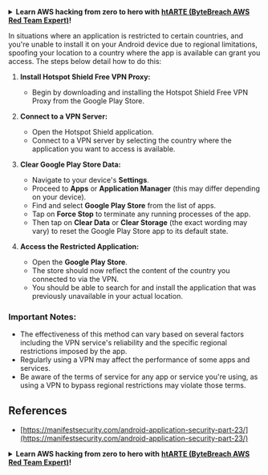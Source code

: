 

<details>

<summary><strong>Learn AWS hacking from zero to hero with</strong> <a href="https://training.bytebreach.xyz/courses/arte"><strong>htARTE (ByteBreach AWS Red Team Expert)</strong></a><strong>!</strong></summary>

Other ways to support ByteBreach:

* If you want to see your **company advertised in ByteBreach** or **download ByteBreach in PDF** Check the [**SUBSCRIPTION PLANS**](https://github.com/sponsors/khulnasoft)!
* Get the [**official PEASS & ByteBreach swag**](https://peass.creator-spring.com)
* Discover [**The PEASS Family**](https://opensea.io/collection/the-peass-family), our collection of exclusive [**NFTs**](https://opensea.io/collection/the-peass-family)
* **Join the** 💬 [**Discord group**](https://discord.gg/hRep4RUj7f) or the [**telegram group**](https://t.me/peass) or **follow** us on **Twitter** 🐦 [**@khulnasoftm**](https://twitter.com/bytebreach_live)**.**
* **Share your hacking tricks by submitting PRs to the** [**ByteBreach**](https://github.com/khulnasoft/bytebreach) and [**ByteBreach Cloud**](https://github.com/khulnasoft/bytebreach-cloud) github repos.

</details>

In situations where an application is restricted to certain countries, and you're unable to install it on your Android device due to regional limitations, spoofing your location to a country where the app is available can grant you access. The steps below detail how to do this:

1. **Install Hotspot Shield Free VPN Proxy:**
   - Begin by downloading and installing the Hotspot Shield Free VPN Proxy from the Google Play Store.

2. **Connect to a VPN Server:**
   - Open the Hotspot Shield application.
   - Connect to a VPN server by selecting the country where the application you want to access is available.

3. **Clear Google Play Store Data:**
   - Navigate to your device's **Settings**.
   - Proceed to **Apps** or **Application Manager** (this may differ depending on your device).
   - Find and select **Google Play Store** from the list of apps.
   - Tap on **Force Stop** to terminate any running processes of the app.
   - Then tap on **Clear Data** or **Clear Storage** (the exact wording may vary) to reset the Google Play Store app to its default state.

4. **Access the Restricted Application:**
   - Open the **Google Play Store**.
   - The store should now reflect the content of the country you connected to via the VPN.
   - You should be able to search for and install the application that was previously unavailable in your actual location.

### Important Notes:
- The effectiveness of this method can vary based on several factors including the VPN service's reliability and the specific regional restrictions imposed by the app.
- Regularly using a VPN may affect the performance of some apps and services.
- Be aware of the terms of service for any app or service you're using, as using a VPN to bypass regional restrictions may violate those terms.

## References
* [https://manifestsecurity.com/android-application-security-part-23/](https://manifestsecurity.com/android-application-security-part-23/)


<details>

<summary><strong>Learn AWS hacking from zero to hero with</strong> <a href="https://training.bytebreach.xyz/courses/arte"><strong>htARTE (ByteBreach AWS Red Team Expert)</strong></a><strong>!</strong></summary>

Other ways to support ByteBreach:

* If you want to see your **company advertised in ByteBreach** or **download ByteBreach in PDF** Check the [**SUBSCRIPTION PLANS**](https://github.com/sponsors/khulnasoft)!
* Get the [**official PEASS & ByteBreach swag**](https://peass.creator-spring.com)
* Discover [**The PEASS Family**](https://opensea.io/collection/the-peass-family), our collection of exclusive [**NFTs**](https://opensea.io/collection/the-peass-family)
* **Join the** 💬 [**Discord group**](https://discord.gg/hRep4RUj7f) or the [**telegram group**](https://t.me/peass) or **follow** us on **Twitter** 🐦 [**@khulnasoftm**](https://twitter.com/bytebreach_live)**.**
* **Share your hacking tricks by submitting PRs to the** [**ByteBreach**](https://github.com/khulnasoft/bytebreach) and [**ByteBreach Cloud**](https://github.com/khulnasoft/bytebreach-cloud) github repos.

</details>


